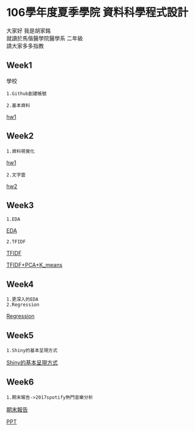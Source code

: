 # 106學年度夏季學院 資料科學程式設計


大家好 我是胡家銘  
就讀於馬偕醫學院醫學系 二年級   
請大家多多指教  
  
## Week1
學校

    1.Github創建帳號

    2.基本資料

[hw1](https://jiaminghummc110610014.github.io/Example/week1/hw1.html)
## Week2
    1.資料視覺化
[hw1](https://jiaminghummc110610014.github.io/Example/week2/hw_1.html)

    2.文字雲
[hw2](https://jiaminghummc110610014.github.io/Example/week2/hw_2.html)

## Week3
    1.EDA
[EDA](https://jiaminghummc110610014.github.io/Example/week3/EDA_renew.html)

    2.TFIDF
[TFIDF](https://jiaminghummc110610014.github.io/Example/week3/TFIDF.html)

[TFIDF+PCA+K_means](https://jiaminghummc110610014.github.io/Example/week3/TFIDF+PCA+K_means.html)

## Week4
    1.更深入的EDA
    2.Regression
[Regression](https://jiaminghummc110610014.github.io/Example/week4/regression.html)

## Week5
    1.Shiny的基本呈現方式
[Shiny的基本呈現方式](https://http://127.0.0.1:3943/)

## Week6
    1.期末報告->2017spotify熱門音樂分析
[期末報告](https://abcxzew.shinyapps.io/final/)

[PPT](https://docs.google.com/presentation/d/17CzWLTnE-lR538IDUP0zPEdpO8PiOMVOO3hv664qrA0/edit#slide=id.p6)
